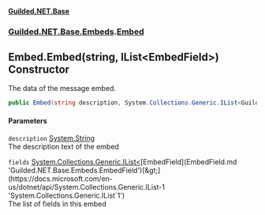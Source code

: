 #### [Guilded.NET.Base](Guilded_NET_Base.md 'Guilded.NET.Base')
### [Guilded.NET.Base.Embeds](Guilded_NET_Base.md#Guilded_NET_Base_Embeds 'Guilded.NET.Base.Embeds').[Embed](Embed.md 'Guilded.NET.Base.Embeds.Embed')
## Embed.Embed(string, IList&lt;EmbedField&gt;) Constructor
The data of the message embed.  
```csharp
public Embed(string description, System.Collections.Generic.IList<Guilded.NET.Base.Embeds.EmbedField> fields);
```
#### Parameters
<a name='Guilded_NET_Base_Embeds_Embed_Embed(string_System_Collections_Generic_IList_Guilded_NET_Base_Embeds_EmbedField_)_description'></a>
`description` [System.String](https://docs.microsoft.com/en-us/dotnet/api/System.String 'System.String')  
The description text of the embed
  
<a name='Guilded_NET_Base_Embeds_Embed_Embed(string_System_Collections_Generic_IList_Guilded_NET_Base_Embeds_EmbedField_)_fields'></a>
`fields` [System.Collections.Generic.IList&lt;](https://docs.microsoft.com/en-us/dotnet/api/System.Collections.Generic.IList-1 'System.Collections.Generic.IList`1')[EmbedField](EmbedField.md 'Guilded.NET.Base.Embeds.EmbedField')[&gt;](https://docs.microsoft.com/en-us/dotnet/api/System.Collections.Generic.IList-1 'System.Collections.Generic.IList`1')  
The list of fields in this embed
  
